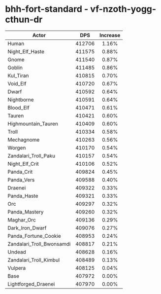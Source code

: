 # bhh-fort-standard - vf-nzoth-yogg-cthun-dr
| Actor | DPS | Increase |
|---|:---:|:---:|
|Human|412706|1.16%|
|Night_Elf_Haste|411575|0.88%|
|Gnome|411540|0.87%|
|Goblin|411485|0.86%|
|Kul_Tiran|410815|0.70%|
|Void_Elf|410720|0.67%|
|Dwarf|410592|0.64%|
|Nightborne|410591|0.64%|
|Blood_Elf|410471|0.61%|
|Tauren|410421|0.60%|
|Highmountain_Tauren|410409|0.60%|
|Troll|410334|0.58%|
|Mechagnome|410263|0.56%|
|Worgen|410170|0.54%|
|Zandalari_Troll_Paku|410157|0.54%|
|Night_Elf_Crit|410106|0.52%|
|Panda_Crit|409824|0.45%|
|Panda_Vers|409588|0.40%|
|Draenei|409322|0.33%|
|Panda_Haste|409321|0.33%|
|Orc|409297|0.32%|
|Panda_Mastery|409260|0.32%|
|Maghar_Orc|409136|0.29%|
|Dark_Iron_Dwarf|409076|0.27%|
|Panda_Fortune_Cookie|408953|0.24%|
|Zandalari_Troll_Bwonsamdi|408817|0.21%|
|Undead|408628|0.16%|
|Zandalari_Troll_Kimbul|408489|0.13%|
|Vulpera|408125|0.04%|
|Base|407972|0.00%|
|Lightforged_Draenei|407970|0.00%|
